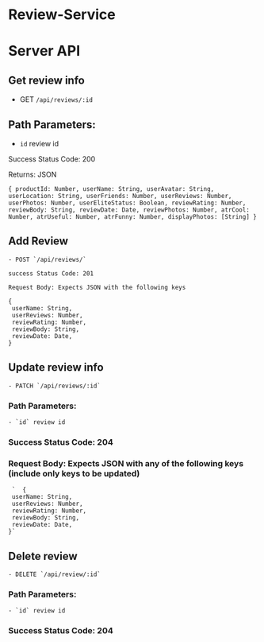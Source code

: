 # Review-Service

# Server API

 ## Get review info
  - GET `/api/reviews/:id`

 ## Path Parameters:
  - `id` review id

 Success Status Code: 200

 Returns: JSON

  `{
    productId: Number,
  userName: String,
  userAvatar: String,
  userLocation: String,
  userFriends: Number,
  userReviews: Number,
  userPhotos: Number,
  userEliteStatus: Boolean,
  reviewRating: Number,
  reviewBody: String,
  reviewDate: Date,
  reviewPhotos: Number,
  atrCool: Number,
  atrUseful: Number,
  atrFunny: Number,
  displayPhotos: [String]
  }`


  ## Add Review
    - POST `/api/reviews/`

    success Status Code: 201

    Request Body: Expects JSON with the following keys

    {
     userName: String,
     userReviews: Number,
     reviewRating: Number,
     reviewBody: String,
     reviewDate: Date,
    }


  ## Update review info
    - PATCH `/api/reviews/:id`

   ### Path Parameters:
    - `id` review id
   ### Success Status Code: 204

   ### Request Body: Expects JSON with any of the following keys (include only keys to be updated)

     `  {
     userName: String,
     userReviews: Number,
     reviewRating: Number,
     reviewBody: String,
     reviewDate: Date,
    }`



  ## Delete review
    - DELETE `/api/review/:id`


  ### Path Parameters:
    - `id` review id

  ### Success Status Code: 204


